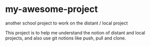 # my-awesome-project
another school project to work on the distant / local project

This project is to help me understand the notion of distant and local projects, and also use git notions like push, pull and clone.

